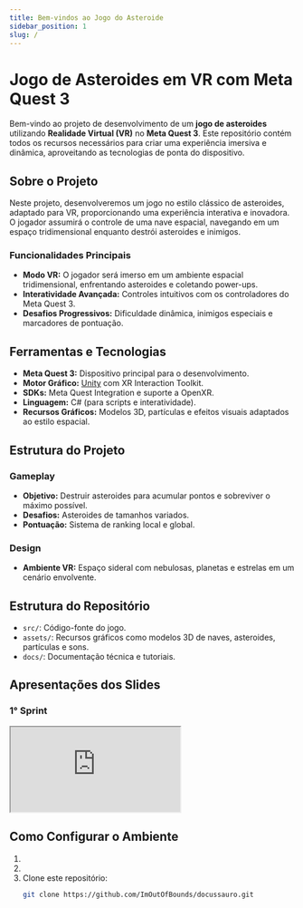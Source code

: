 ```yaml
---
title: Bem-vindos ao Jogo do Asteroide
sidebar_position: 1
slug: /
---
```


# Jogo de Asteroides em VR com Meta Quest 3

Bem-vindo ao projeto de desenvolvimento de um **jogo de asteroides** utilizando **Realidade Virtual (VR)** no **Meta Quest 3**. Este repositório contém todos os recursos necessários para criar uma experiência imersiva e dinâmica, aproveitando as tecnologias de ponta do dispositivo.

## Sobre o Projeto

Neste projeto, desenvolveremos um jogo no estilo clássico de asteroides, adaptado para VR, proporcionando uma experiência interativa e inovadora. O jogador assumirá o controle de uma nave espacial, navegando em um espaço tridimensional enquanto destrói asteroides e inimigos.

### Funcionalidades Principais

- **Modo VR:** O jogador será imerso em um ambiente espacial tridimensional, enfrentando asteroides e coletando power-ups.
- **Interatividade Avançada:** Controles intuitivos com os controladores do Meta Quest 3.
- **Desafios Progressivos:** Dificuldade dinâmica, inimigos especiais e marcadores de pontuação.

## Ferramentas e Tecnologias

- **Meta Quest 3:** Dispositivo principal para o desenvolvimento.
- **Motor Gráfico:** [Unity](https://unity.com/) com XR Interaction Toolkit.
- **SDKs:** Meta Quest Integration e suporte a OpenXR.
- **Linguagem:** C# (para scripts e interatividade).
- **Recursos Gráficos:** Modelos 3D, partículas e efeitos visuais adaptados ao estilo espacial.

## Estrutura do Projeto

### Gameplay
- **Objetivo:** Destruir asteroides para acumular pontos e sobreviver o máximo possível.
- **Desafios:** Asteroides de tamanhos variados.
- **Pontuação:** Sistema de ranking local e global.

### Design
- **Ambiente VR:** Espaço sideral com nebulosas, planetas e estrelas em um cenário envolvente.

## Estrutura do Repositório

- `src/`: Código-fonte do jogo.
- `assets/`: Recursos gráficos como modelos 3D de naves, asteroides, partículas e sons.
- `docs/`: Documentação técnica e tutoriais.

## Apresentações dos Slides

### 1° Sprint

<iframe loading="lazy" style={{ display: 'block', margin: 'auto', width: '100%', height: '50vh', }}
   src="https://www.canva.com/design/DAGXNTOlGJA/nRKp1JdfE1ewSL8yCKIscQ/view?embed" allowfullscreen="allowfullscreen" allow="fullscreen">
</iframe>

## Como Configurar o Ambiente

1. 
2. 
3. Clone este repositório:
   ```bash
   git clone https://github.com/ImOutOfBounds/docussauro.git
   ```
